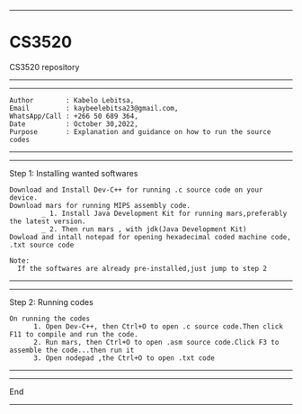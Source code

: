 ********************************************************************************************************
  # CS3520
  CS3520 repository
********************************************************************************************************
********************************************************************************************************
    Author        : Kabelo Lebitsa,
    Email         : kaybeelebitsa23@gmail.com,
    WhatsApp/Call : +266 50 689 364,
    Date          : October 30,2022,
    Purpose       : Explanation and guidance on how to run the source codes
********************************************************************************************************

********************************************************************************************************
  Step 1: Installing wanted softwares

    Download and Install Dev-C++ for running .c source code on your device.
    Download mars for running MIPS assembly code.
            _ 1. Install Java Development Kit for running mars,preferably the latest version.
            _ 2. Then run mars , with jdk(Java Development Kit)
    Dowload and intall notepad for opening hexadecimal coded machine code, .txt source code

    Note:
      If the softwares are already pre-installed,just jump to step 2
********************************************************************************************************

********************************************************************************************************
  Step 2: Running codes

    On running the codes
          1. Open Dev-C++, then Ctrl+O to open .c source code.Then click F11 to compile and run the code.
          2. Run mars, then Ctrl+O to open .asm source code.Click F3 to assemble the code...then run it
          3. Open nodepad ,the Ctrl+O to open .txt code
 ******************************************************************************************************* 
 
 *******************************************************************************************************
   End
 *******************************************************************************************************
